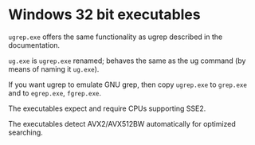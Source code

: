 Windows 32 bit executables
==========================

`ugrep.exe` offers the same functionality as ugrep described in the documentation.

`ug.exe` is `ugrep.exe` renamed; behaves the same as the ug command (by means of naming it `ug.exe`).

If you want ugrep to emulate GNU grep, then copy `ugrep.exe` to `grep.exe` and to `egrep.exe`, `fgrep.exe`.  

The executables expect and require CPUs supporting SSE2.

The executables detect AVX2/AVX512BW automatically for optimized searching.
